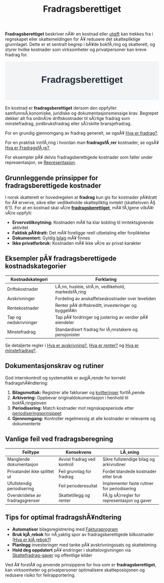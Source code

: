 ﻿---
title: "Fradragsberettiget"
meta_title: "Fradragsberettiget"
meta_description: '**Fradragsberettiget** beskriver nÃ¥r en kostnad eller [utgift](/blogs/regnskap/utgift "Utgift “ Komplett Guide til Utgifter i Norsk Regnskap") kan trekkes fr...'
slug: fradragsberettiget
type: blog
layout: pages/single
---

**Fradragsberettiget** beskriver nÃ¥r en kostnad eller [utgift](/blogs/regnskap/utgift "Utgift “ Komplett Guide til Utgifter i Norsk Regnskap") kan trekkes fra i regnskapet eller skattemeldingen for Ã¥ redusere det skattepliktige grunnlaget. Dette er et sentralt begrep i bÃ¥de bokfÃ¸ring og skatterett, og styrer hvilke kostnader som virksomheter og privatpersoner kan kreve fradrag for.

![Fradragsberettiget](fradragsberettiget-image.svg)

En kostnad er **fradragsberettiget** dersom den oppfyller samfunnsÃ¸konomiske, juridiske og dokumentasjonsmessige krav. Begrepet dekker alt fra ordinÃ¦re driftskostnader til sÃ¦rlige fradrag som minstefradrag, jordbruksfradrag eller sÃ¦rskilte bransjefradrag.

For en grundig gjennomgang av fradrag generelt, se ogsÃ¥ [Hva er fradrag?](/blogs/regnskap/hva-er-fradrag "Hva er fradrag? En guide til Norske Skatteregler").

For en praktisk innfÃ¸ring i hvordan man **fradragsfÃ¸rer** kostnader, se ogsÃ¥ [Hva er FradragsfÃ¸re?](/blogs/regnskap/hva-er-fradragsfoere "Hva betyr Ã¥ fradragsfÃ¸re i regnskap?").

For eksempler pÃ¥ delvis fradragsberettigede kostnader som faller under representasjon, se [Representasjon](/blogs/regnskap/representasjon "Representasjon “ Guide til representasjon og regnskapsmessig behandling i Norge").

## Grunnleggende prinsipper for fradragsberettigede kostnader

I norsk skatterett er hovedregelen at **fradrag** kun gis for kostnader pÃ¥dratt for Ã¥ erverve, sikre eller vedlikeholde skattepliktig inntekt (skatteloven Â§ 6‘1). For at en kostnad skal vÃ¦re **[fradragsberettiget](/blogs/regnskap/fradragsberettiget "Hva betyr Fradragsberettiget?")**, mÃ¥ fÃ¸lgene vilkÃ¥r vÃ¦re oppfylt:

* **Ervervstilknytning:** Kostnaden mÃ¥ ha klar kobling til inntektsgivende aktivitet
* **Faktisk pÃ¥dratt:** Det mÃ¥ foreligge reell utbetaling eller forpliktelse
* **Dokumentert:** Gyldig [bilag](/blogs/regnskap/hva-er-bilag "Hva er bilag? Guide til regnskapsbilag og dokumentasjon") mÃ¥ finnes
* **Ikke privatforbruk:** Kostnaden mÃ¥ ikke vÃ¦re av privat karakter

## Eksempler pÃ¥ fradragsberettigede kostnadskategorier

| Kostnadskategori       | Forklaring                                                  |
|------------------------|-------------------------------------------------------------|
| Driftskostnader        | LÃ¸nn, husleie, strÃ¸m, vedlikehold, markedsfÃ¸ring           |
| Avskrivninger          | Fordeling av anskaffelseskostnader over levetiden           |
| Rentekostnader         | Renter pÃ¥ driftskreditt, investeringer og byggelÃ¥n          |
| Tap og nedskrivninger  | Tap pÃ¥ fordringer og justering av verdier pÃ¥ eiendeler      |
| Minstefradrag          | Standardisert fradrag for lÃ¸nnstakere og pensjonister       |

Se detaljerte regler i [Hva er avskrivning?](/blogs/regnskap/hva-er-avskrivning "Hva er avskrivning? Guide til avskrivningsmetoder"), [Hva er renter?](/blogs/regnskap/hva-er-rentekostnader "Hva er rentekostnader? Guide til rentefradrag") og [Hva er minstefradrag?](/blogs/regnskap/hva-er-minstefradrag "Hva er minstefradrag? Komplett guide").

## Dokumentasjonskrav og rutiner

God internkontroll og systematikk er avgjÃ¸rende for korrekt fradragshÃ¥ndtering:

1. **Bilagsmottak:** Registrer alle fakturaer og [kvitteringer](/blogs/regnskap/kvittering "Hva er Kvittering? En Guide til Kvitteringskrav i Norsk Regnskap") fortlÃ¸pende
2. **Arkivering:** Oppbevar originaldokumentasjon i henhold til bokfÃ¸ringsloven
3. **Periodisering:** Match kostnader mot regnskapsperiode etter [periodiseringsprinsippet](/blogs/regnskap/hva-er-avstemming "Hva er avstemming? Guide til periodisering og avstemming")
4. **Gjennomgang:** Kontroller regelmessig at alle kostnader er relevante og dokumenterte

## Vanlige feil ved fradragsberegning

| Feiltype                        | Konsekvens                     | LÃ¸sning                                  |
|---------------------------------|--------------------------------|------------------------------------------|
| Manglende dokumentasjon         | Avvist fradrag ved kontroll    | Sikre fullstendige bilag og arkivrutiner |
| Privatandel ikke splittet ut    | Feil grunnlag for fradrag       | Fordel blandede kostnader etter bruk     |
| Ufullstendig periodisering      | Feil perioderesultat           | Implementer faste rutiner for periodisering |
| Overskridelse av fradragsgrenser| Skattetillegg og renter       | FÃ¸lg sÃ¦rregler for representasjon og gaver |

## Tips for optimal fradragshÃ¥ndtering

- **Automatiser** bilagsregistrering med [Fakturaprogram](/blogs/regnskap/fakturaprogram "Hva er fakturaprogram? Guide til automatisering av faktura")
- **Bruk kjÃ¸rebok** for nÃ¸yaktig spor av fradragsberettigede bilkostnader ([Hva er kjÃ¸rebok?](/blogs/regnskap/hva-er-kjorebok "Hva er kjÃ¸rebok? Guide til kjÃ¸rebok for bedrifter"))
- **Planlegg** investeringer med tanke pÃ¥ avskrivningssats og skattetiming
- **Hold deg oppdatert** pÃ¥ endringer i skattelovgivningen via [Skattefradrag-gaver](/blogs/regnskap/skattefradrag-gaver-veldedige-organisasjoner "Skattefradrag gaver til veldedige organisasjoner") og offentlige kilder

Ved Ã¥ forstÃ¥ og anvende prinsippene for hva som er **fradragsberettiget**, kan virksomheter og privatpersoner optimalisere skatteposisjonen og redusere risiko for feilrapportering.








